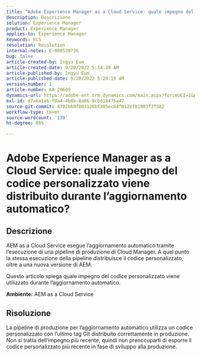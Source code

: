 ```yaml
---
title: "Adobe Experience Manager as a Cloud Service: quale impegno del codice personalizzato verrà distribuito durante l’aggiornamento automatico?"
description: Descrizione
solution: Experience Manager
product: Experience Manager
applies-to: Experience Manager
keywords: KCS
resolution: Resolution
internal-notes: E-000539736
bug: false
article-created-by: Ingyu Eum
article-created-date: 9/20/2022 5:14:38 AM
article-published-by: Ingyu Eum
article-published-date: 9/20/2022 5:20:19 AM
version-number: 1
article-number: KA-20609
dynamics-url: https://adobe-ent.crm.dynamics.com/main.aspx?forceUCI=1&pagetype=entityrecord&etn=knowledgearticle&id=5c1eaf1a-a338-ed11-9db0-002248086a27
exl-id: d7a6a1a6-f8a4-4b8b-8a86-9cbd18475a47
source-git-commit: 4702b69f883128bf305ec64f012ef01903f3f582
workflow-type: tm+mt
source-wordcount: '139'
ht-degree: 86%

---
```


# Adobe Experience Manager as a Cloud Service: quale impegno del codice personalizzato viene distribuito durante l’aggiornamento automatico?

## Descrizione


AEM as a Cloud Service esegue l’aggiornamento automatico tramite l’esecuzione di una pipeline di produzione di Cloud Manager. A quel punto la stessa esecuzione della pipeline distribuisce il codice personalizzato, oltre a una nuova versione di AEM.

Questo articolo spiega quale impegno del codice personalizzato viene utilizzato durante l’aggiornamento automatico.

<b>Ambiente:</b>
AEM as a Cloud Service


## Risoluzione


La pipeline di produzione per l’aggiornamento automatico utilizza un codice personalizzato con l’ultimo tag Git distribuito correttamente in produzione. Non si tratta dell’impegno più recente, quindi non preoccuparti di esporre il codice personalizzato più recente in fase di sviluppo alla produzione.
